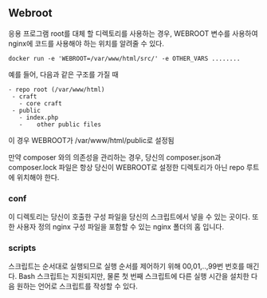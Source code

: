 ## Webroot
응용 프로그램 root를 대체 할 디렉토리를 사용하는 경우, WEBROOT 변수를 사용하여 nginx에 코드를 사용해야 하는 위치를 알려줄 수 있다.

``` docker run -e 'WEBROOT=/var/www/html/src/' -e OTHER_VARS ........ ```

예를 들어, 다음과 같은 구조를 가질 때


```
- repo root (/var/www/html)
 - craft
   - core craft
 - public
   - index.php
   -    other public files
```
이 경우 WEBROOT가 /var/www/html/public로 설정됨

만약 composer 와의 의존성을 관리하는 경우, 당신의 composer.json과 composer.lock 파일은 항상 당신이 WEBROOT로 설정한 디렉토리가 아닌 repo 루트에 위치해야 한다.

### conf
이 디렉토리는 당신이 호출한 구성 파일을 당신의 스크립트에서 넣을 수 있는 곳이다. 또한 사용자 정의 nginx 구성 파일을 포함할 수 있는 nginx 폴더의 홈 입니다.

### scripts
스크립트는 순서대로 실행되므로 실행 순서를 제어하기 위해 00,01,..,99번 번호를 매긴다. Bash 스크립트는 지원되지만, 물론 첫 번째 스크립트에 다른 실행 시간을 설치한 다음 원하는 언어로 스크립트를 작성할 수 있다.